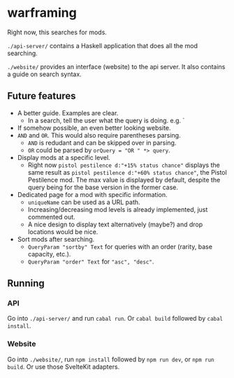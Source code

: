 # warframing

Right now, this searches for mods.

`./api-server/` contains a Haskell application that does all the mod searching.

`./website/` provides an interface (website) to the api server. It also contains a guide on search syntax.

## Future features

- A better guide. Examples are clear.
    - In a search, tell the user what the query is doing. e.g. `
- If somehow possible, an even better looking website.
- `AND` and `OR`. This would also require parentheses parsing.
    - `AND` is redudant and can be skipped over in parsing.
    - `OR` could be parsed by `orQuery = "OR " *> query`.
- Display mods at a specific level.
    - Right now `pistol pestilence d:"+15% status chance"` displays the same result as `pistol pestilence d:"+60% status chance"`, the Pistol Pestilence mod. The max value is displayed by default, despite the query being for the base version in the former case.
- Dedicated page for a mod with specific information.
    - `uniqueName` can be used as a URL path.
    - Increasing/decreasing mod levels is already implemented, just commented out.
    - A nice design to display text alternatively (maybe?) and drop locations would be nice.
- Sort mods after searching.
    - `QueryParam "sortby" Text` for queries with an order (rarity, base capacity, etc.).
    - `QueryParam "order" Text` for `"asc", "desc"`.

## Running

### API

Go into `./api-server/` and run `cabal run`. Or `cabal build` followed by `cabal install`.

### Website

Go into `./website/`, run `npm install` followed by `npm run dev`, or `npm run build`. Or use those SvelteKit adapters.

